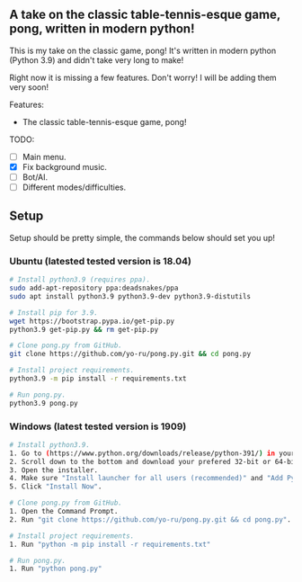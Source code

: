 ## A take on the classic table-tennis-esque game, pong, written in modern python!

This is my take on the classic game, pong!
It's written in modern python (Python 3.9) and didn't take very long to make!

Right now it is missing a few features. Don't worry! I will be adding them very soon!

Features:
- The classic table-tennis-esque game, pong!

TODO:
- [ ] Main menu.
- [x] Fix background music.
- [ ] Bot/AI.
- [ ] Different modes/difficulties.

## Setup

Setup should be pretty simple, the commands below should set you up!

### Ubuntu (latested tested version is 18.04)
```sh
# Install python3.9 (requires ppa).
sudo add-apt-repository ppa:deadsnakes/ppa
sudo apt install python3.9 python3.9-dev python3.9-distutils

# Install pip for 3.9.
wget https://bootstrap.pypa.io/get-pip.py
python3.9 get-pip.py && rm get-pip.py

# Clone pong.py from GitHub.
git clone https://github.com/yo-ru/pong.py.git && cd pong.py

# Install project requirements.
python3.9 -m pip install -r requirements.txt

# Run pong.py.
python3.9 pong.py
```

### Windows (latest tested version is 1909)
```sh
# Install python3.9.
1. Go to (https://www.python.org/downloads/release/python-391/) in your favorite browser.
2. Scroll down to the bottom and download your prefered 32-bit or 64-bit version of the Windows installer.
3. Open the installer.
4. Make sure "Install launcher for all users (recommended)" and "Add Python X.X to PATH" are both selected.
5. Click "Install Now".

# Clone pong.py from GitHub.
1. Open the Command Prompt.
2. Run "git clone https://github.com/yo-ru/pong.py.git && cd pong.py".

# Install project requirements.
1. Run "python -m pip install -r requirements.txt"

# Run pong.py.
1. Run "python pong.py"
```
